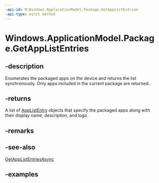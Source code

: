 ```yaml
---
-api-id: M:Windows.ApplicationModel.Package.GetAppListEntries
-api-type: winrt method
---
```


<!-- Method syntax.
public IVectorView<AppListEntry> Package.GetAppListEntries()
-->

# Windows.ApplicationModel.Package.GetAppListEntries

## -description

Enumerates the packaged apps on the device and returns the list synchronously. Only apps included in the current package are returned.

## -returns

A list of [AppListEntry](../windows.applicationmodel.core/applistentry.md) objects that specify the packaged apps along with their display name, description, and logo.

## -remarks

## -see-also

[GetAppListEntriesAsync](package_getapplistentriesasync_364802562.md)

## -examples

